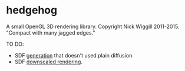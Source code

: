 # hedgehog
A small OpenGL 3D rendering library.
Copyright Nick Wiggill 2011-2015.
"Compact with many jagged edges."

TO DO:

 - SDF [generation](http://www.codersnotes.com/algorithms/signed-distance-fields) that doesn't used plain diffusion.
 - SDF [downscaled rendering](http://www.java-gaming.org/index.php?topic=33612.0).
